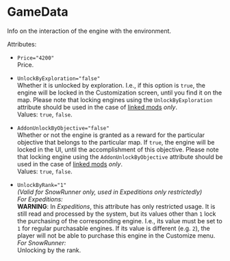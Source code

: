 # GameData

Info on the interaction of the engine with the environment.

Attributes:

-   `Price="4200"`  
    Price.

-   `UnlockByExploration="false"`   
    Whether it is unlocked by exploration. I.e., if this option is `true`, the engine will be locked in the Customization screen, until you find it on the map. Please note that locking engines using the `UnlockByExploration` attribute should be used in the case of [linked mods][linked_mods] *only*.  
    Values: `true`, `false`.

-   `AddonUnlockByObjective="false"`  
    Whether or not the engine is granted as a reward for the particular objective that belongs to the particular map. If `true`, the engine will be locked in the UI, until the accomplishment of this objective. Please note that locking engine using the `AddonUnlockByObjective` attribute should be used in the case of [linked mods][linked_mods] *only*.  
    Values: `true`, `false`. 

-   `UnlockByRank="1"`  
    *(Valid for SnowRunner only, used in Expeditions only restrictedly)*  
    *For Expeditions:*  
    **WARNING**: In *Expeditions*, this attribute has only restricted usage. It is still read and processed by the system, but its values other than `1` lock the purchasing of the corresponding engine. I.e., its value must be set to `1` for regular purchasable engines. If its value is different (e.g. `2`), the player will not be able to purchase this engine in the Customize menu.  
    *For SnowRunner:*   
    Unlocking by the rank.

[linked_mods]: ./../../../../../usage_and_uploading_of_mods/linking_mods.md
